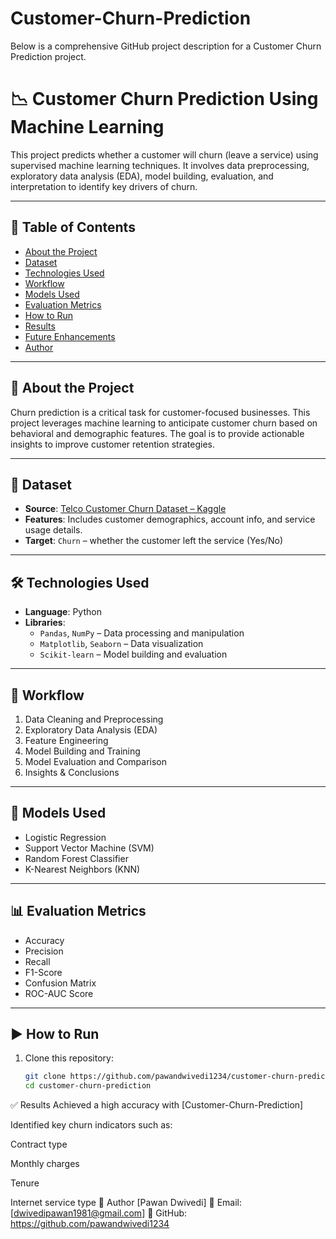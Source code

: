 # Customer-Churn-Prediction
Below is a comprehensive GitHub project description for a Customer Churn Prediction project.
# 📉 Customer Churn Prediction Using Machine Learning

This project predicts whether a customer will churn (leave a service) using supervised machine learning techniques. It involves data preprocessing, exploratory data analysis (EDA), model building, evaluation, and interpretation to identify key drivers of churn.

---

## 📌 Table of Contents

- [About the Project](#about-the-project)
- [Dataset](#dataset)
- [Technologies Used](#technologies-used)
- [Workflow](#workflow)
- [Models Used](#models-used)
- [Evaluation Metrics](#evaluation-metrics)
- [How to Run](#how-to-run)
- [Results](#results)
- [Future Enhancements](#future-enhancements)
- [Author](#author)

---

## 📖 About the Project

Churn prediction is a critical task for customer-focused businesses. This project leverages machine learning to anticipate customer churn based on behavioral and demographic features. The goal is to provide actionable insights to improve customer retention strategies.

---

## 📂 Dataset

- **Source**: [Telco Customer Churn Dataset – Kaggle](https://www.kaggle.com/blastchar/telco-customer-churn)
- **Features**: Includes customer demographics, account info, and service usage details.
- **Target**: `Churn` – whether the customer left the service (Yes/No)

---

## 🛠 Technologies Used

- **Language**: Python  
- **Libraries**:
  - `Pandas`, `NumPy` – Data processing and manipulation
  - `Matplotlib`, `Seaborn` – Data visualization
  - `Scikit-learn` – Model building and evaluation

---

## 🔄 Workflow

1. Data Cleaning and Preprocessing  
2. Exploratory Data Analysis (EDA)  
3. Feature Engineering  
4. Model Building and Training  
5. Model Evaluation and Comparison  
6. Insights & Conclusions

---

## 🤖 Models Used

- Logistic Regression  
- Support Vector Machine (SVM)  
- Random Forest Classifier  
- K-Nearest Neighbors (KNN)

---

## 📊 Evaluation Metrics

- Accuracy  
- Precision  
- Recall  
- F1-Score  
- Confusion Matrix  
- ROC-AUC Score

---

## ▶️ How to Run

1. Clone this repository:
   ```bash
   git clone https://github.com/pawandwivedi1234/customer-churn-prediction.git
   cd customer-churn-prediction
✅ Results
Achieved a high accuracy with [Customer-Churn-Prediction]

Identified key churn indicators such as:

Contract type

Monthly charges

Tenure

Internet service type
👤 Author
[Pawan Dwivedi]
📧 Email: [dwivedipawan1981@gmail.com]
🔗 GitHub: https://github.com/pawandwivedi1234

